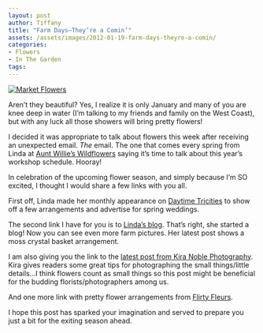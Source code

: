 ```yaml
---
layout: post
author: Tiffany
title: "Farm Days–They’re a Comin’"
assets: /assets/images/2012-01-19-farm-days-theyre-a-comin/
categories: 
- Flowers
- In The Garden
tags: 
---
```


[![](jekyll_uploads/2012/01/Market-Flowers-028-Copy-575x381.jpg "Market Flowers")](http://www.sweetpeonies.com/2012/01/farm-days-theyre-a-comin/market-flowers-028-copy/)

Aren’t they beautiful? Yes, I realize it is only January and many of you are knee deep in water (I’m talking to my friends and family on the West Coast), but with any luck all those showers will bring pretty flowers!

I decided it was appropriate to talk about flowers this week after receiving an unexpected email. _The_ email. The one that comes every spring from Linda at [Aunt Willie’s Wildflowers](http://auntwillieswildflowers.com/) saying it’s time to talk about this year’s workshop schedule. Hooray!

In celebration of the upcoming flower season, and simply because I’m SO excited, I thought I would share a few links with you all.

First off, Linda made her monthly appearance on [Daytime Tricities](http://www2.daytimetricities.com/lifestyles/2012/jan/17/1/planning-your-flowers-for-a-2012-wedding-46271-vi-33913/) to show off a few arrangements and advertise for spring weddings.

The second link I have for you is to [Linda’s blog](http://auntwillies.wordpress.com/). That’s right, she started a blog! Now you can see even more farm pictures. Her latest post shows a moss crystal basket arrangement.

I am also giving you the link to the [latest post from Kira Noble Photography](http://www.kiranoblephotographyblog.com/2012/01/the-small-things/). Kira gives readers some great tips for photographing the small things/little details…I think flowers count as small things so this post might be beneficial for the budding florists/photographers among us.

And one more link with pretty flower arrangements from [Flirty Fleurs](http://www.flirtyfleurs.com/eye-candy-from-florali/).

I hope this post has sparked your imagination and served to prepare you just a bit for the exiting season ahead.